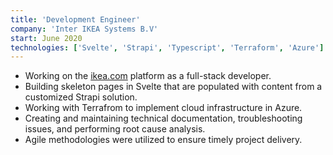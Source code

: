 ```yaml
---
title: 'Development Engineer'
company: 'Inter IKEA Systems B.V'
start: June 2020
technologies: ['Svelte', 'Strapi', 'Typescript', 'Terraform', 'Azure']
---
```


- Working on the [ikea.com](https://ikea.com) platform as a full-stack developer.
- Building skeleton pages in Svelte that are populated with content from a customized Strapi solution.
- Working with Terrafrom to implement cloud infrastructure in Azure.
- Creating and maintaining technical documentation, troubleshooting issues, and performing root cause analysis.
- Agile methodologies were utilized to ensure timely project delivery.
